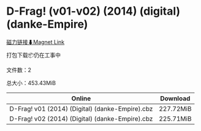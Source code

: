 # D-Frag! (v01-v02) (2014) (digital) (danke-Empire)

[磁力链接⬇Magnet Link](magnet:?xt=urn:btih:ba460fa01fe880e05be2c3707671939ec7b7d47a&dn=D-Frag%21%20%28v01-v02%29%20%282014%29%20%28digital%29%20%28danke-Empire%29)

打包下载📦仍在工事中

文件数：2

总大小：453.43MiB

Online | Download
--- | ---
D-Frag! v01 (2014) (Digital) (danke-Empire).cbz | 227.72MiB
D-Frag! v02 (2014) (Digital) (danke-Empire).cbz | 225.71MiB